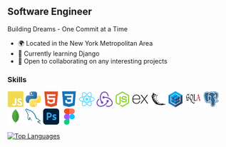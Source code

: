 Software Engineer
-----------------
Building Dreams - One Commit at a Time

* 🌍 Located in the New York Metropolitan Area
* 🧠 Currently learning Django
* 🤝 Open to collaborating on any interesting projects
<!-- * 📫 You can contact me at [triplegdev@gmail.com](mailto:triplegdev@gmail.com) -->

### Skills

<p align="left">
<a href="https://developer.mozilla.org/en-US/docs/Web/JavaScript" target="_blank" rel="noreferrer"><img src="https://raw.githubusercontent.com/triplegdev/readme-generator/main/public/icons/skills/javascript-colored.svg" width="36" height="36" alt="JavaScript" /></a>
<!-- <a href="https://www.typescriptlang.org/" target="_blank" rel="noreferrer"><img src="https://raw.githubusercontent.com/triplegdev/readme-generator/main/public/icons/skills/typescript-colored.svg" width="36" height="36" alt="TypeScript" /></a> -->
<a href="https://www.python.org/" target="_blank" rel="noreferrer"><img src="https://raw.githubusercontent.com/triplegdev/readme-generator/main/public/icons/skills/python-colored.svg" width="36" height="36" alt="Python" /></a>
<a href="https://developer.mozilla.org/en-US/docs/Glossary/HTML5" target="_blank" rel="noreferrer"><img src="https://raw.githubusercontent.com/triplegdev/readme-generator/main/public/icons/skills/html5-colored.svg" width="36" height="36" alt="HTML5" /></a>
<a href="https://www.w3.org/TR/CSS/#css" target="_blank" rel="noreferrer"><img src="https://raw.githubusercontent.com/triplegdev/readme-generator/main/public/icons/skills/css3-colored.svg" width="36" height="36" alt="CSS3" /></a>
<a href="https://reactjs.org/" target="_blank" rel="noreferrer"><img src="https://raw.githubusercontent.com/triplegdev/readme-generator/main/public/icons/skills/react-colored.svg" width="36" height="36" alt="React" /></a>
<!-- <a href="https://nextjs.org/docs" target="_blank" rel="noreferrer"><img src="https://raw.githubusercontent.com/triplegdev/readme-generator/main/public/icons/skills/nextjs-colored.svg" width="36" height="36" alt="NextJs" /></a> -->
<a href="https://redux.js.org/" target="_blank" rel="noreferrer"><img src="https://raw.githubusercontent.com/triplegdev/readme-generator/main/public/icons/skills/redux-colored.svg" width="36" height="36" alt="Redux" /></a>
<!-- <a href="https://tailwindcss.com/" target="_blank" rel="noreferrer"><img src="https://raw.githubusercontent.com/triplegdev/readme-generator/main/public/icons/skills/tailwindcss-colored.svg" width="36" height="36" alt="TailwindCSS" /></a> -->
<!-- <a href="https://sass-lang.com/" target="_blank" rel="noreferrer"><img src="https://raw.githubusercontent.com/triplegdev/readme-generator/main/public/icons/skills/sass-colored.svg" width="36" height="36" alt="Sass" /></a> -->
<!-- <a href="https://getbootstrap.com/" target="_blank" rel="noreferrer"><img src="https://raw.githubusercontent.com/triplegdev/readme-generator/main/public/icons/skills/bootstrap-colored.svg" width="36" height="36" alt="Bootstrap" /></a> -->
<a href="https://nodejs.org/en/" target="_blank" rel="noreferrer"><img src="https://raw.githubusercontent.com/triplegdev/readme-generator/main/public/icons/skills/nodejs-colored.svg" width="36" height="36" alt="NodeJS" /></a>
<a href="https://expressjs.com/" target="_blank" rel="noreferrer"><img src="https://raw.githubusercontent.com/triplegdev/readme-generator/main/public/icons/skills/express-colored.svg" width="36" height="36" alt="Express" /></a>
<a href="https://flask.palletsprojects.com/en/2.0.x/" target="_blank" rel="noreferrer"><img src="https://raw.githubusercontent.com/triplegdev/readme-generator/main/public/icons/skills/flask-colored.svg" width="36" height="36" alt="Flask" /></a>
<a href="https://sequelize.org/" target="_blank" rel="noreferrer"><img src="https://raw.githubusercontent.com/triplegdev/readme-generator/main/public/icons/skills/sequelize-colored.svg" width="36" height="36" alt="Sequelize" /></a>
<a href="https://www.sqlalchemy.org/" target="_blank" rel="noreferrer"><img src="https://raw.githubusercontent.com/triplegdev/readme-generator/main/public/icons/skills/sqlalchemy-colored.svg" width="36" height="36" alt="SQLAlchemy" /></a>
<a href="https://www.postgresql.org/" target="_blank" rel="noreferrer"><img src="https://raw.githubusercontent.com/triplegdev/readme-generator/main/public/icons/skills/postgresql-colored.svg" width="36" height="36" alt="PostgreSQL" /></a>
<a href="https://www.mongodb.com/" target="_blank" rel="noreferrer"><img src="https://raw.githubusercontent.com/triplegdev/readme-generator/main/public/icons/skills/mongodb-colored.svg" width="36" height="36" alt="MongoDB" /></a>
<a href="https://www.mysql.com/" target="_blank" rel="noreferrer"><img src="https://raw.githubusercontent.com/triplegdev/readme-generator/main/public/icons/skills/mysql-colored.svg" width="36" height="36" alt="MySQL" /></a>
<a href="https://www.adobe.com/uk/products/photoshop.html" target="_blank" rel="noreferrer"><img src="https://raw.githubusercontent.com/triplegdev/readme-generator/main/public/icons/skills/photoshop-colored.svg" width="36" height="36" alt="Photoshop" /></a>
<a href="https://www.figma.com/" target="_blank" rel="noreferrer"><img src="https://raw.githubusercontent.com/triplegdev/readme-generator/main/public/icons/skills/figma-colored.svg" width="36" height="36" alt="Figma" /></a>
</p>


<a href="https://github.com/triplegdev" align="left"><img src="https://github-readme-stats.vercel.app/api/top-langs/?username=triplegdev&langs_count=10&title_color=6366f1&text_color=000000&icon_color=6366f1&bg_color=ffffff&hide_border=true&locale=en&custom_title=Top%20%Languages" alt="Top Languages" /></a>
